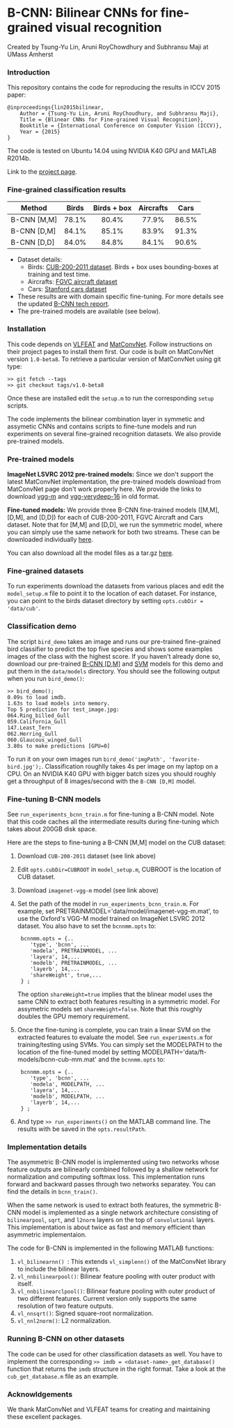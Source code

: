 # B-CNN: Bilinear CNNs for fine-grained visual recognition

Created by Tsung-Yu Lin, Aruni RoyChowdhury and Subhransu Maji at UMass Amherst
### Introduction

This repository contains the code for reproducing the results in ICCV 2015 paper:

	@inproceedings{lin2015bilinear,
        Author = {Tsung-Yu Lin, Aruni RoyChoudhury, and Subhransu Maji},
        Title = {Blinear CNNs for Fine-grained Visual Recognition},
        Booktitle = {International Conference on Computer Vision (ICCV)},
        Year = {2015}
    }
	
The code is tested on Ubuntu 14.04 using NVIDIA K40 GPU and MATLAB R2014b.

Link to the [project page](http://vis-www.cs.umass.edu/bcnn).

### Fine-grained classification results


Method         | Birds 	    | Birds + box  | Aircrafts | Cars
-------------- |:---------:|:------------:|:---------:|:-------:
B-CNN [M,M]    | 78.1%     | 80.4%        | 77.9%     | 86.5%
B-CNN [D,M]    | 84.1%     | 85.1%        | 83.9%     | 91.3%
B-CNN [D,D]    | 84.0%     | 84.8%        | 84.1%     | 90.6%

* Dataset details:
	* Birds: [CUB-200-2011 dataset](http://www.vision.caltech.edu/visipedia/CUB-200-2011.html). Birds + box uses bounding-boxes at training and test time.
	* Aircrafts: [FGVC aircraft dataset](http://www.robots.ox.ac.uk/~vgg/data/oid/)
	* Cars: [Stanford cars dataset](http://ai.stanford.edu/~jkrause/cars/car_dataset.html)
* These results are with domain specific fine-tuning. For more details see the updated [B-CNN tech report](http://arxiv.org/abs/1504.07889).
* The pre-trained models are available (see below).

### Installation

This code depends on [VLFEAT](http://www.vlfeat.org) and [MatConvNet](http://www.vlfeat.org/matconvnet). Follow instructions on their project pages to install them first. Our code is built on MatConvNet version `1.0-beta8`. To retrieve a particular version of MatConvNet using git type:

	>> git fetch --tags
	>> git checkout tags/v1.0-beta8
      
Once these are installed edit the `setup.m` to run the corresponding `setup` scripts.

The code implements the bilinear combination layer in symmetic and assymetic CNNs and contains scripts to fine-tune models and run experiments on several fine-grained recognition datasets. We also provide pre-trained models.


### Pre-trained models

**ImageNet LSVRC 2012 pre-trained models:** Since we don't support the latest MatConvNet implementation, the pre-trained models download from MatConvNet page don't work properly here. We provide the links to download [vgg-m](http://vis-www.cs.umass.edu/bcnn/models/imagenet-vgg-m.mat) and [vgg-verydeep-16](http://vis-www.cs.umass.edu/bcnn/models/imagenet-vgg-verydeep-16.mat) in old format.

**Fine-tuned models:** We provide three B-CNN fine-trained models ([M,M], [D,M], and [D,D]) for each of CUB-200-2011, FGVC Aircraft and Cars dataset. Note that for [M,M] and [D,D], we run the symmetric model, where you can simply use the same network for both two streams. These can be downloaded individually [here](http://vis-www.cs.umass.edu/bcnn/models). 


You can also download all the model files as a tar.gz [here](http://vis-www.cs.umass.edu/bcnn/models.tar.gz).

### Fine-grained datasets

To run experiments download the datasets from various places and edit the `model_setup.m` file to point it to the location of each dataset. For instance, you can point to the birds dataset directory by setting `opts.cubDir = 'data/cub'`.

### Classification demo

The script `bird_demo` takes an image and runs our pre-trained fine-grained bird classifier to predict the top five species and shows some examples images of the class with the highest score. If you haven't already done so, download our pre-trained [B-CNN [D,M]](http://vis-www.cs.umass.edu/bcnn/models/bcnn-cub-dm.zip) and [SVM](http://vis-www.cs.umass.edu/bcnn/models/svm_cub_vdm.mat) models for this demo and put them in the `data/models` directory. You should see the following output when you run `bird_demo()`:

	>> bird_demo();
	0.09s to load imdb.
	1.63s to load models into memory.
	Top 5 prediction for test_image.jpg:
	064.Ring_billed_Gull
	059.California_Gull
	147.Least_Tern
	062.Herring_Gull
	060.Glaucous_winged_Gull
	3.80s to make predictions [GPU=0]

To run it on your own images run `bird_demo('imgPath', 'favorite-bird.jpg');`. Classification roughlly takes 4s per image on my laptop on a CPU. On an NVIDIA K40 GPU with bigger batch sizes you should roughly get a throughput of 8 images/second with the `B-CNN [D,M]` model.

### Fine-tuning B-CNN models

See `run_experiments_bcnn_train.m` for fine-tuning a B-CNN model. Note that this code caches all the intermediate results during fine-tuning which takes about 200GB disk space.

Here are the steps to fine-tuning a B-CNN [M,M] model on the CUB dataset:

1. Download `CUB-200-2011` dataset (see link above)
1. Edit `opts.cubDir=CUBROOT` in `model_setup.m`, CUBROOT is the location of CUB dataset.
1. Download `imagenet-vgg-m` model (see link above)
1. Set the path of the model in `run_experiments_bcnn_train.m`. For example, set PRETRAINMODEL='data/model/imagenet-vgg-m.mat', to use the Oxford's VGG-M model trained on ImageNet LSVRC 2012 dataset. You also have to set the `bcnnmm.opts` to:

        bcnnmm.opts = {..
           'type', 'bcnn', ...
           'modela', PRETRAINMODEL, ...
           'layera', 14,...
           'modelb', PRETRAINMODEL, ...
           'layerb', 14,...
           'shareWeight', true,...
        } ;
        
	The option `shareWeight=true` implies that the blinear model uses the same CNN to extract both features resulting in a symmetric model. For assymetric models set `shareWeight=false`. Note that this roughly doubles the GPU memory requirement.

1. Once the fine-tuning is complete, you can train a linear SVM on the extracted features to evaluate the model. See `run_experiments.m` for training/testing using SVMs. You can simply set the MODELPATH to the location of the fine-tuned model by setting MODELPATH='data/ft-models/bcnn-cub-mm.mat' and the `bcnnmm.opts` to:

        bcnnmm.opts = {..
           'type', 'bcnn', ...
           'modela', MODELPATH, ...
           'layera', 14,...
           'modelb', MODELPATH, ...
           'layerb', 14,...
        } ;
        
1. And type ``>> run_experiments()`` on the MATLAB command line. The results with be saved in the `opts.resultPath`.

### Implementation details

The asymmetric B-CNN model is implemented using two networks whose feature outputs are bilinearly combined followed by a shallow network for normalization and computing softmax loss. This implementation runs forward and backward passes through two networks separatey. You can find the details in `bcnn_train()`.

When the same network is used to extract both features, the symmetric B-CNN model is implemented as a single network architecture consisting of `bilinearpool`, `sqrt`, and `l2norm` layers on the top of `convolutional` layers. This implementation is about twice as fast and memory efficient than asymmetric implementaion.

The code for B-CNN is implemented in the following MATLAB functions:

1. `vl_bilinearnn()	`: This extends `vl_simplenn()` of the MatConvNet library to include the bilinear layers.
1. `vl_nnbilinearpool()`: Bilinear feature pooling with outer product with itself.
1. `vl_nnbilinearclpool()`: Bilinear feature pooling with outer product of two different features. Current version only supports the same resolution of two feature outputs.
1. `vl_nnsqrt()`: Signed square-root normalization.
1. `vl_nnl2norm()`: L2 normalization.

### Running B-CNN on other datasets

The code can be used for other classification datasets as well. You have to implement the corresponding `>> imdb = <dataset-name>_get_database()` function that returns the `imdb` structure in the right format. Take a look at the `cub_get_database.m` file as an example.

### Acknowldgements

We thank MatConvNet and VLFEAT teams for creating and maintaining these excellent packages.
